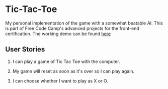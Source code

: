 # Tic-Tac-Toe

My personal implementation of the game with a somewhat beatable AI. This is part of Free Code Camp's advanced projects for the front-end certification. The working demo can be found [here](https://github.com/gsuxlzt/tictactoe)

## User Stories

1. I can play a game of Tic Tac Toe with the computer.

2. My game will reset as soon as it's over so I can play again.

3. I can choose whether I want to play as X or O.
